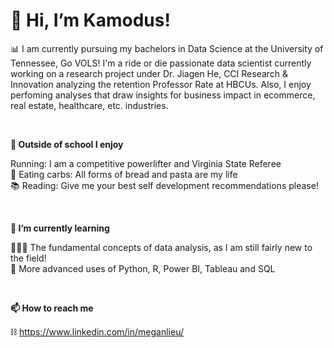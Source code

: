 # 👋 Hi, I’m Kamodus!

📊 I am currently pursuing my bachelors in Data Science at the University of Tennessee, Go VOLS! I'm a ride or die passionate data scientist currently working on a research project under Dr. Jiagen He, CCI Research & Innovation analyzing the retention Professor Rate at HBCUs. Also, I enjoy perfoming analyses that draw insights for business impact in ecommerce, real estate, healthcare, etc. industries.  
<p>&nbsp;</p> 

**👀 Outside of school I enjoy**
 
 Running: I am a competitive powerlifter and Virginia State Referee\
🍞 Eating carbs: All forms of bread and pasta are my life\
📚 Reading: Give me your best self development recommendations please!  
  <p>&nbsp;</p>

**🌱 I’m currently learning**

🙇🏻‍♀️ The fundamental concepts of data analysis, as I am still fairly new to the field!\
🔧 More advanced uses of Python, R, Power BI, Tableau and SQL  
<p>&nbsp;</p>  

**📫 How to reach me**

⛓ https://www.linkedin.com/in/meganlieu/

<!---
Kamoundos is a ✨ special ✨ repository because its `README.md` (this file) appears on your GitHub profile.
You can click the Preview link to take a look at your changes.
--->
